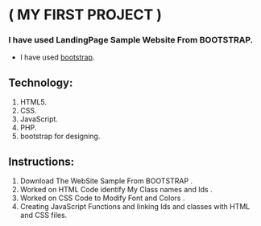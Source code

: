 # ( MY FIRST PROJECT )

### I have  used LandingPage Sample Website From BOOTSTRAP.
- I have used [bootstrap](https://getbootstrap.com/).

## Technology:
1. HTML5.
2. CSS.
3. JavaScript.
4. PHP.
5. bootstrap for designing.

## Instructions:
1. Download The WebSite Sample From BOOTSTRAP .
2. Worked on HTML Code identify My Class names and Ids .
3. Worked on CSS Code to Modify Font and Colors .
4. Creating JavaScript Functions and linking Ids and classes with HTML and CSS files.
